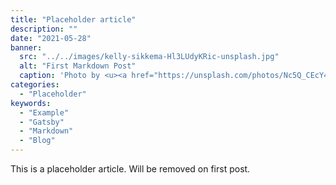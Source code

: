 ```yaml
---
title: "Placeholder article"
description: ""
date: "2021-05-28"
banner:
  src: "../../images/kelly-sikkema-Hl3LUdyKRic-unsplash.jpg"
  alt: "First Markdown Post"
  caption: 'Photo by <u><a href="https://unsplash.com/photos/Nc5Q_CEcY44">Florian Olivo</a></u>'
categories:
  - "Placeholder"
keywords:
  - "Example"
  - "Gatsby"
  - "Markdown"
  - "Blog"
---
```


This is a placeholder article. Will be removed on first post.